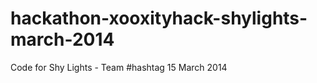 hackathon-xooxityhack-shylights-march-2014
==========================================

Code for Shy Lights - Team #hashtag 15 March 2014
